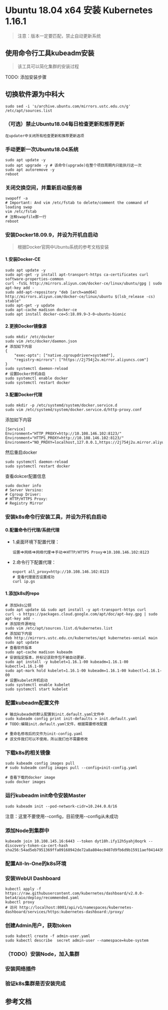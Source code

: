 # Ubuntu 18.04 x64 安装 Kubernetes 1.16.1

> 注意：版本一定要匹配，禁止自动更新系统

## 使用命令行工具kubeadm安装
> 该工具可以简化集群的安装过程

TODO: 添加安装步骤

## 切换软件源为中科大
```shell
sudo sed -i 's/archive.ubuntu.com/mirrors.ustc.edu.cn/g' /etc/apt/sources.list 
```

### （可选）禁止Ubuntu18.04每日检查更新和推荐更新
```
在updater中关闭所有检查更新和推荐更新选项
```

### 手动更新一次Ubuntu18.04系统
```shell
sudo apt update -y
sudo apt upgrade -y # 该命令(upgrade)在整个项目周期内只能执行这一次
sudo apt autoremove -y
reboot
```

### 关闭交换空间，并重新启动服务器
```shell
swapoff -a
# Important: And vim /etc/fstab to delete/comment the command of loading swap
vim /etc/fstab
# 注释swapfile那一行
reboot
```

### 安装Docker18.09.9，并设为开机自启动

> 根据Docker官网中Ubuntu系统的参考文档安装

#### 1.安装Docker-CE

```shell
sudo apt update -y
sudo apt-get -y install apt-transport-https ca-certificates curl software-properties-common
curl -fsSL http://mirrors.aliyun.com/docker-ce/linux/ubuntu/gpg | sudo apt-key add -
sudo add-apt-repository "deb [arch=amd64] http://mirrors.aliyun.com/docker-ce/linux/ubuntu $(lsb_release -cs) stable"
sudo apt-get -y update
sudo apt-cache madison docker-ce
sudo apt install docker-ce=5:18.09.9~3-0~ubuntu-bionic
```

#### 2.更换Docker镜像源
```shell
sudo mkdir /etc/docker
sudo vim /etc/docker/daemon.json
# 添加如下内容
{
	"exec-opts": ["native.cgroupdriver=systemd"],
    "registry-mirrors": ["https://2j754j2u.mirror.aliyuncs.com"]
}
sudo systemctl daemon-reload
# 设置Docker开机自启
sudo systemctl enable docker
sudo systemctl restart docker
```

#### 3.配置Docker代理
```shell
sudo mkdir -p /etc/systemd/system/docker.service.d
sudo vim /etc/systemd/system/docker.service.d/http-proxy.conf
```
添加如下内容
```shell
[Service]
Environment="HTTP_PROXY=http://10.108.146.102:8123/"
Environment="HTTPS_PROXY=http://10.108.146.102:8123/"
Environment="NO_PROXY=localhost,127.0.0.1,https://2j754j2u.mirror.aliyuncs.com,10.*.*.*,192.*.*.*"
```
然后重启docker
```shell
sudo systemctl daemon-reload
sudo systemctl restart docker
```
查看dokcer配置信息
```shell
sudo docker info
# Server Versino:
# Cgroup Driver:
# HTTP/HTTPS Proxy:
# Registry Mirror
```

### 安装k8s命令行安装工具，并设为开机自启动

#### 0.配置命令行代理/系统代理

- 1.桌面环境下配置代理：
  
    `设置`=>`网络`=>`网络代理`=>`手动`=>`HTTP/HTTPS Proxy`=>`10.108.146.102:8123`

- 2.命令行下配置代理：
    ```shell
    export all_proxy=http://10.108.146.102:8123
    # 查看代理是否设置成功
    curl ip.gs
    ```

#### 1.添加k8s的repo
```shell
# 添加k8s公钥
sudo apt update && sudo apt install -y apt-transport-https curl
curl -s https://packages.cloud.google.com/apt/doc/apt-key.gpg | sudo apt-key add -
# 添加软件源地址
sudo vim /etc/apt/sources.list.d/kubernetes.list
# 添加如下内容
deb http://mirrors.ustc.edu.cn/kubernetes/apt kubernetes-xenial main
sudo apt update
# 查看软件版本
sudo apt-cache madison kubeadm
# 安装指定版本，并标记该软件包不被自动更新.
sudo apt install -y kubelet=1.16.1-00 kubeadm=1.16.1-00 kubectl=1.16.1-00
sudo apt-mark hold kubelet=1.16.1-00 kubeadm=1.16.1-00 kubectl=1.16.1-00
# 设置kubelet开机启动
sudo systemctl enable kubelet
sudo systemctl start kubelet
```

### 配置kubeadm配置文件

```shell
# 输出kubeadm的默认配置到init.default.yaml文件中
sudo kubeadm config print init-defaults > init.default.yaml
# TODO:编辑init.default.yaml文件，根据需要修改配置

# 重命名修改后的文件为init-config.yaml
# 该文件我们可以不使用，所以我们也不需要修改
```

### 下载k8s的相关镜像
```shell
sudo kubeadm config images pull
# sudo kubeadm config images pull --config=init-config.yaml

# 查看下载的docker image
sudo docker images
```

### 运行kubeadm init命令安装Master
```
sudo kubeadm init --pod-network-cidr=10.244.0.0/16
```
注意：这里不要使用--config，目前使用--config从未成功

### 添加Node到集群中
```shell
kubeadm join 10.108.145.16:6443 --token dyt10h.ify12h5yahj0oqrk --discovery-token-ca-cert-hash sha256:54ad5eb7951369ffa09168942de72a8a804ec0407d9fb6d9b15911aef0414439
```

### 配置All-In-One的k8s环境

### 安装WebUI Dashboard
```shell
kubectl apply -f https://raw.githubusercontent.com/kubernetes/dashboard/v2.0.0-beta4/aio/deploy/recommended.yaml
kubectl proxy
# 访问 http://localhost:8001/api/v1/namespaces/kubernetes-dashboard/services/https:kubernetes-dashboard:/proxy/
```

### 创建Admin用户，获取token
```shell
sudo kubectl create -f admin-user.yaml
sudo kubectl describe  secret admin-user --namespace=kube-system
```
### （TODO）安装Node，加入集群

### 安装网络插件

### 验证k8s集群是否安装完成



## 参考文档
